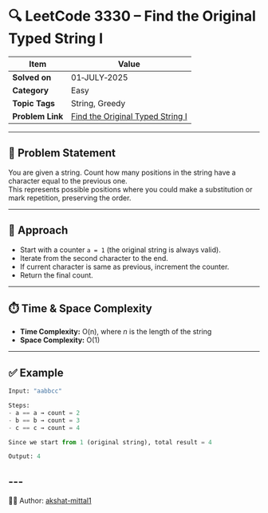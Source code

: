 # 🔍 LeetCode 3330 – Find the Original Typed String I

| Item            | Value                                                                                     |
|-----------------|-------------------------------------------------------------------------------------------|
| **Solved on**   | 01‑JULY‑2025                                                                              |
| **Category**    | Easy                                                                                      |
| **Topic Tags**  | String, Greedy                                                                            |
| **Problem Link**| [Find the Original Typed String I](https://leetcode.com/problems/find-the-original-typed-string-i/) |

---

## 📄 Problem Statement

You are given a string. Count how many positions in the string have a character equal to the previous one.  
This represents possible positions where you could make a substitution or mark repetition, preserving the order.

---

## 🧠 Approach

- Start with a counter `a = 1` (the original string is always valid).
- Iterate from the second character to the end.
- If current character is same as previous, increment the counter.
- Return the final count.

---

## ⏱️ Time & Space Complexity

- **Time Complexity:** O(n), where *n* is the length of the string  
- **Space Complexity:** O(1)

---

## ✅ Example

```python
Input: "aabbcc"

Steps:
- a == a → count = 2
- b == b → count = 3
- c == c → count = 4

Since we start from 1 (original string), total result = 4

Output: 4

```

## ---

👨‍💻 Author: [akshat-mittal1](https://github.com/akshat-mittal1)
